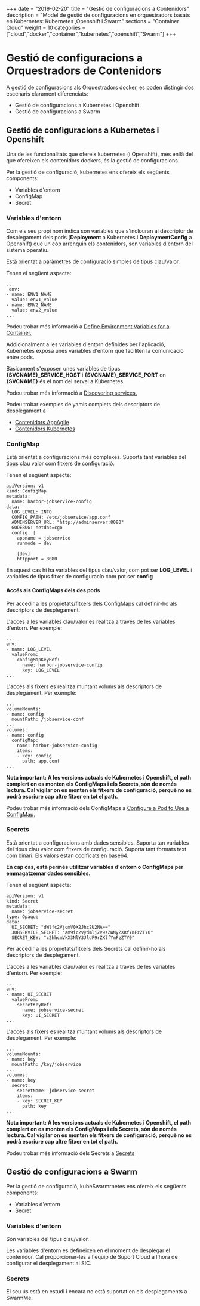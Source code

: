 +++
date        = "2019-02-20"
title       = "Gestió de configuracions a Contenidors"
description = "Model de gestió de configuracions en orquestradors basats en Kubernetes: Kubernetes ,Openshift i Swarm"
sections    = "Container Cloud"
weight      = 10
categories  = ["cloud","docker","container","kubernetes","openshift","Swarm"]
+++

# Gestió de configuracions a Orquestradors de Contenidors

A gestió de configuracions als Orquestradors docker, es poden distingir dos escenaris clarament diferenciats:

- Gestió de configuracions a Kubernetes i Openshift
- Gestió de configuracions a Swarm

## Gestió de configuracions a Kubernetes i Openshift

Una de les funcionalitats que ofereix kubernetes (i Openshift), més enllà del que ofereixen els contenidors dockers, és la gestió de configuracions.

Per la gestió de configuració, kubernetes ens ofereix els següents components:

- Variables d'entorn
- ConfigMap
- Secret

### Variables d'entorn

Com els seu propi nom indica son variables que s'inclouran al descriptor de desplegament dels pods (**Deployment** a Kubernetes i **DeploymentConfig** a Openshift) que un cop arrenquin els contenidors, son variables d'entorn del sistema operatiu.

Està orientat a paràmetres de configuració simples de tipus clau/valor.

Tenen el següent aspecte:
```
...
 env:
- name: ENV1_NAME
  value: env1_value
- name: ENV2_NAME
  value: env2_value
...          
```
Podeu trobar més informació a [Define Environment Variables for a Container.](https://kubernetes.io/docs/tasks/inject-data-application/define-environment-variable-container/)

Addicionalment a les variables d'entorn definides per l'aplicació, Kubernetes exposa unes variables d'entorn que faciliten la comunicació entre pods.

Bàsicament s'exposen unes variables de tipus **{SVCNAME}_SERVICE_HOST** i **{SVCNAME}_SERVICE_PORT** on **{SVCNAME}** és el nom del servei a Kubernetes.

Podeu trobar més informació a [Discovering services.](https://kubernetes.io/docs/concepts/services-networking/service/#discovering-services)

Podeu trobar exemples de yamls complets dels descriptors de desplegament a 
- [Contenidors AppAgile](https://canigo.ctti.gencat.cat/cloud/contenidors_appagile/)
- [Contenidors Kubernetes](https://canigo.ctti.gencat.cat/cloud/contenidors_kubernetes/)

### ConfigMap

Està orientat a configuracions més complexes. Suporta tant variables del tipus clau valor com fitxers de configuració.

Tenen el següent aspecte:

```
apiVersion: v1
kind: ConfigMap
metadata:
  name: harbor-jobservice-config
data:
  LOG_LEVEL: INFO
  CONFIG_PATH: /etc/jobservice/app.conf
  ADMINSERVER_URL: "http://adminserver:8080"
  GODEBUG: netdns=cgo
  config: |
    appname = jobservice
    runmode = dev
    
    [dev]
    httpport = 8080
```

En aquest cas hi ha variables del tipus clau/valor, com pot ser **LOG_LEVEL** i variables de tipus fitxer de configuracío com pot ser **config**

#### Accés als ConfigMaps dels des pods

Per accedir a les propietats/fitxers dels ConfigMaps cal definir-ho als descriptors de desplegament.

L'accés a les variables clau/valor es realitza a través de les variables d'entorn. Per exemple:

```
...
env:
- name: LOG_LEVEL
  valueFrom:
    configMapKeyRef:
      name: harbor-jobservice-config
      key: LOG_LEVEL
...
```

L'accés als fixers es realitza muntant volums als descriptors de desplegament. Per exemple:

```
...
volumeMounts:
- name: config
  mountPath: /jobservice-conf
...
volumes:
- name: config
  configMap:
    name: harbor-jobservice-config
    items:
    - key: config
      path: app.conf
...
```

**Nota important: A les versions actuals de Kubernetes i  Openshift, el path complert on es monten els ConfigMaps i els Secrets, són de només lectura. Cal vigilar on es monten els fitxers de configuració, perquè no es podrà escriure cap altre fitxer en tot el path.**


Podeu trobar més informació dels ConfigMaps a [Configure a Pod to Use a ConfigMap.](https://kubernetes.io/docs/tasks/configure-pod-container/configure-pod-configmap/)



### Secrets

Està orientat a configuracions amb dades sensibles. Suporta tan variables del tipus clau valor com fitxers de configuració. Suporta tant formats text com binari.
Els valors estan codificats en base64.

**En cap cas, està permés utilitzar variables d'entorn o ConfigMaps per emmagatzemar dades sensibles.**

Tenen el següent aspecte:

```
apiVersion: v1
kind: Secret
metadata:
  name: jobservice-secret
type: Opaque
data:
  UI_SECRET: "dWlfc2VjcmV0X2Jhc2U2NA=="
  JOBSERVICE_SECRET: "am9ic2VydmljZV9zZWNyZXRfYmFzZTY0"
  SECRET_KEY: "c2hhcmVkX3NlY3JldF9rZXlfYmFzZTY0"
  ```

Per accedir a les propietats/fitxers dels Secrets cal definir-ho als descriptors de desplegament.

L'accés a les variables clau/valor es realitza a través de les variables d'entorn. Per exemple:

```
...
env:
- name: UI_SECRET
  valueFrom:
    secretKeyRef:
      name: jobservice-secret
      key: UI_SECRET
...
```

L'accés als fixers es realitza muntant volums als descriptors de desplegament. Per exemple:

```
...
volumeMounts:
- name: key
  mountPath: /key/jobservice
...
volumes:
- name: key
  secret:
    secretName: jobservice-secret
    items:
    - key: SECRET_KEY
      path: key  
...
```

**Nota important: A les versions actuals de Kubernetes i  Openshift, el path complert on es monten els ConfigMaps i els Secrets, són de només lectura. Cal vigilar on es monten els fitxers de configuració, perquè no es podrà escriure cap altre fitxer en tot el path.**

Podeu trobar més informació dels Secrets a [Secrets](https://kubernetes.io/docs/concepts/configuration/secret/)


## Gestió de configuracions a Swarm

Per la gestió de configuració, kubeSwarmrnetes ens ofereix els següents components:

- Variables d'entorn
- Secret

### Variables d'entorn

Són variables del tipus clau/valor.

Les variables d'entorn es defineixen en el moment de desplegar el contenidor.
Cal proporcionar-les a l'equip de Suport Cloud a l'hora de configurar el desplegament al SIC.

### Secrets

El seu ús està en estudi i encara no està suportat en els desplegaments a SwarmMe.